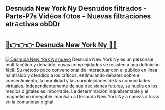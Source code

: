 ## Desnuda New York Ny D𝚎sn𝚞dos filtr𝚊dos - Parts-P7s Vid𝚎os f𝚘tos - N𝚞evas filtr𝚊ciones atr𝚊ctivas obDDr

# <h2><a href="http://mb4moi.tromn.icu/?c=Desnuda+New+York+Ny">🔗👉👉👉 Desnuda New York Ny 🔗🔗</a></h2>

[![Desnuda New York Ny nuevo](https://i.imgur.com/pEAQMta.gif)](http://mb4moi.tromn.icu/?c=Desnuda+New+York+Ny)
Desnuda New York Ny es un personaje multifacético y debatido, cuyas complejidades se resisten a una definición fácil.  Su método poco convencional de interactuar con el público en línea ha atraído y ofendido a los críticos, estimulando debates sobre el consentimiento, la moralidad y las complejidades de las comunidades virtuales. Independientemente de sus decisiones futuras, su huella en los medios digitales es imborrable. La determinación inquebrantable y el magnetismo innegable impulsan a Desnuda New York Ny a nuevas alturas en la comunidad digital.
